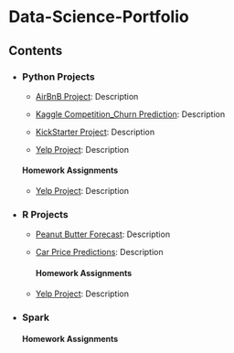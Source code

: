 # Data-Science-Portfolio

## Contents

- ### Python Projects

	- [AirBnB Project](https://github.com/Rwoot14/Data-Science-Portfolio/blob/master/AirBnB%20Project/AirBnB%20Project.ipynb): Description
  
  - [Kaggle Competition_Churn Prediction](https://github.com/Rwoot14/Data-Science-Portfolio/tree/master/Kaggle%20Competition_Churn%20Prediction%20): Description
  
  - [KickStarter Project](https://github.com/Rwoot14/Data-Science-Portfolio/tree/master/KickStarter%20Project): Description
  
  - [Yelp Project](https://github.com/Rwoot14/Data-Science-Portfolio/tree/master/KickStarter%20Project): Description
  
   #### Homework Assignments
  
  - [Yelp Project](https://github.com/Rwoot14/Data-Science-Portfolio/tree/master/KickStarter%20Project): Description
  
- ### R Projects

  - [Peanut Butter Forecast](https://rpubs.com/rwoot14/ga2_draft): Description
  
  - [Car Price Predictions](https://rpubs.com/rwoot14/ga2_draft): Description

    #### Homework Assignments
    
  - [Yelp Project](https://github.com/Rwoot14/Data-Science-Portfolio/tree/master/KickStarter%20Project): Description    

- ### Spark

    #### Homework Assignments
